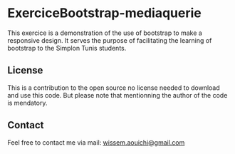 # ExerciceBootstrap-mediaquerie

This exercice is a demonstration of the use of bootstrap to make a responsive design. It serves the purpose of facilitating the learning of bootstrap to the Simplon Tunis students.

## License
This is a contribution to the open source no license needed to download and use this code. But please note that mentionning the author of the code is mendatory.

## Contact

Feel free to contact me via mail: wissem.aouichi@gmail.com
